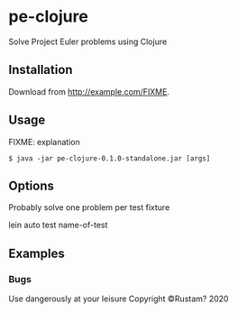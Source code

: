 # pe-clojure

Solve Project Euler problems using Clojure

## Installation

Download from http://example.com/FIXME.

## Usage

FIXME: explanation

    $ java -jar pe-clojure-0.1.0-standalone.jar [args]

## Options

Probably solve one problem per test fixture

lein auto test name-of-test

## Examples


### Bugs

Use dangerously at your leisure
Copyright ©Rustam? 2020
